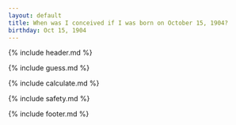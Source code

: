 ```yaml
---
layout: default
title: When was I conceived if I was born on October 15, 1904?
birthday: Oct 15, 1904
---
```


{% include header.md %}

{% include guess.md %}

{% include calculate.md %}

{% include safety.md %}

{% include footer.md %}



